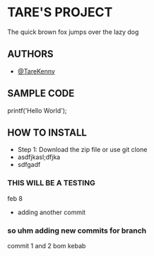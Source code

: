 
# TARE'S PROJECT
The quick brown fox jumps over the lazy dog
## AUTHORS
+ [@TareKenny](https://github.com/TareKenny)

## SAMPLE CODE
printf('Hello World');

## HOW TO INSTALL 
+ Step 1: Download the zip file or use git clone
+  asdfjkasl;dfjka
+ sdfgadf

### THIS WILL BE A TESTING 
feb 8

+ adding another commit

### so uhm adding new commits for branch
commit 1 and 2
bom kebab